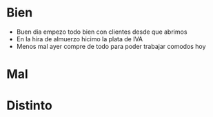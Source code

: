 # Bien
- Buen dia empezo todo bien con clientes desde que abrimos
- En la hira de almuerzo hicimo la plata de IVA
- Menos mal ayer compre de todo para poder trabajar comodos hoy



# Mal


# Distinto 